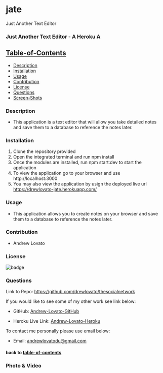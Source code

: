 # jate

Just Another Text Editor

### Just Another Text Editor - A Heroku A

## [Table-of-Contents](#table-of-contents)

- [Description](#description)
- [Installation](#installation)
- [Usage](#usage)
- [Contribution](#contribution)
- [License](#license)
- [Questions](#questions)
- [Screen-Shots](#screen-shots)

### Description

- This application is a text editor that will allow you take detailed notes and save them to a database to reference the notes later.

### Installation

1. Clone the repository provided
2. Open the integrated terminal and run npm install
3. Once the modules are installed, run npm start:dev to start the application
4. To view the application go to your browser and use http://localhost:3000
5. You may also view the application by usign the deployed live url https://drewlovato-jate.herokuapp.com/

### Usage

- This application allows you to create notes on your browser and save them to a database to reference the notes later.

### Contribution

- Andrew Lovato

### License

![badge](https://img.shields.io/badge/license-MIT-blue)

### Questions

Link to Repo: https://github.com/drewlovato/thesocialnetwork

If you would like to see some of my other work see link below:

- GitHub: [Andrew-Lovato-GitHub](https://github.com/drewlovato)

- Heroku Live Link: [Andrew-Lovato-Heroku](https://drewlovato-jate.herokuapp.com/)

To contact me personally please use email below:

- Email: andrewlovatodu@gmail.com

#### back to [table-of-contents](#table-of-contents)

### Photo & Video
